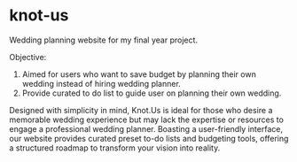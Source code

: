# knot-us
Wedding planning website for my final year project.

Objective:
1. Aimed for users who want to save budget by planning their own wedding instead of hiring wedding planner.
2. Provide curated to do list to guide user on planning their own wedding.

Designed with simplicity in mind, Knot.Us is ideal for those who desire a memorable wedding experience but may lack the expertise or resources to engage a professional wedding planner. Boasting a user-friendly interface, our website provides curated preset to-do lists and budgeting tools, offering a structured roadmap to transform your vision into reality.
